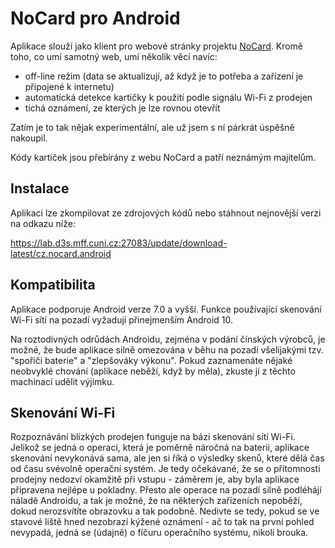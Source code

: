 # NoCard pro Android

Aplikace slouží jako klient pro webové stránky projektu [NoCard](https://nocard.cz). Kromě toho, co umí samotný web, umí několik věcí navíc:

- off-line režim (data se aktualizují, až když je to potřeba a zařízení je připojené k internetu)
- automatická detekce kartičky k použití podle signálu Wi-Fi z prodejen
- tichá oznámení, ze kterých je lze rovnou otevřít

Zatím je to tak nějak experimentální, ale už jsem s ní párkrát úspěšně nakoupil.

Kódy kartiček jsou přebírány z webu NoCard a patří neznámým majitelům.

## Instalace

Aplikaci lze zkompilovat ze zdrojových kódů nebo stáhnout nejnovější verzi na odkazu níže:

https://lab.d3s.mff.cuni.cz:27083/update/download-latest/cz.nocard.android

## Kompatibilita

Aplikace podporuje Android verze 7.0 a vyšší. Funkce používající skenování Wi-Fi sítí na pozadí vyžadují přinejmenším Android 10.

Na roztodivných odrůdách Androidu, zejména v podání čínských výrobců, je možné, že bude aplikace silně omezována v běhu na pozadí všelijakými tzv. "spořiči baterie" a "zlepšováky výkonu". Pokud zaznamenáte nějaké neobvyklé chování (aplikace neběží, když by měla), zkuste jí z těchto machinací udělit výjimku.

## Skenování Wi-Fi

Rozpoznávání blízkých prodejen funguje na bázi skenování sítí Wi-Fi. Jelikož se jedná o operaci, která je poměrně náročná na baterii, aplikace skenování nevykonává sama, ale jen si říká o výsledky skenů, které dělá čas od času svévolně operační systém. Je tedy očekávané, že se o přítomnosti prodejny nedozví okamžitě při vstupu - záměrem je, aby byla aplikace připravena nejlépe u pokladny. Přesto ale operace na pozadí silně podléhájí náladě Androidu, a tak je možné, že na některých zařízeních nepoběží, dokud nerozsvítíte obrazovku a tak podobně. Nedivte se tedy, pokud se ve stavové liště hned nezobrazí kýžené oznámení - ač to tak na první pohled nevypadá, jedná se (údajně) o fíčuru operačního systému, nikoli brouka.